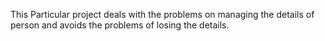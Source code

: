 This Particular project deals with the problems on managing the details of
person and avoids the problems of losing the details.
